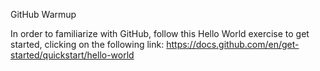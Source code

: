 GitHub Warmup

In order to familiarize with GitHub, follow this Hello World exercise to get started, clicking on the following link: https://docs.github.com/en/get-started/quickstart/hello-world
